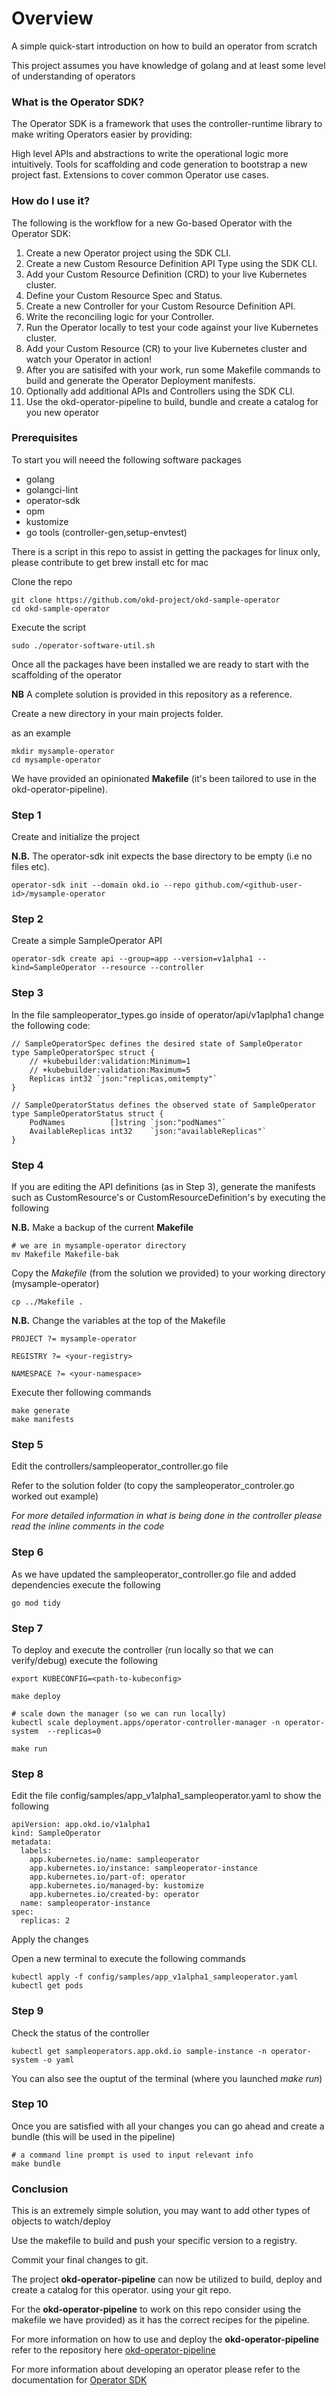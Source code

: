 # Overview

A simple quick-start introduction on how to build an operator from scratch

This project assumes you have knowledge of golang and at least some level of understanding of operators

### What is the Operator SDK?

The Operator SDK is a framework that uses the controller-runtime library to make writing Operators easier by providing:

High level APIs and abstractions to write the operational logic more intuitively.
Tools for scaffolding and code generation to bootstrap a new project fast.
Extensions to cover common Operator use cases.

### How do I use it?

The following is the workflow for a new Go-based Operator with the Operator SDK:
 
 1.  Create a new Operator project using the SDK CLI.
 2.  Create a new Custom Resource Definition API Type using the SDK CLI.
 3.  Add your Custom Resource Definition (CRD) to your live Kubernetes cluster.
 4.  Define your Custom Resource Spec and Status.
 5.  Create a new Controller for your Custom Resource Definition API.
 6.  Write the reconciling logic for your Controller.
 7.  Run the Operator locally to test your code against your live Kubernetes cluster.
 8.  Add your Custom Resource (CR) to your live Kubernetes cluster and watch your Operator in action!
 9.  After you are satisifed with your work, run some Makefile commands to build and generate the Operator Deployment manifests.
 10. Optionally add additional APIs and Controllers using the SDK CLI.
 11. Use the okd-operator-pipeline to build, bundle and create a catalog for you new operator


### Prerequisites 

To start you will neeed the following software packages

- golang
- golangci-lint
- operator-sdk
- opm
- kustomize
- go tools (controller-gen,setup-envtest)

There is a script in this repo to assist in getting the packages for 
linux only, please contribute to get brew install etc for mac

Clone the repo 

```
git clone https://github.com/okd-project/okd-sample-operator
cd okd-sample-operator
```

Execute the script 

```
sudo ./operator-software-util.sh

```

Once all the packages have been installed we are ready to start with the scaffolding of the operator

**NB** A complete solution is provided in this repository as a reference.

Create a new directory in your main projects folder.

as an example 

```
mkdir mysample-operator
cd mysample-operator

```

We have provided an opinionated **Makefile** (it's been tailored to use in the okd-operator-pipeline). 


### Step 1

Create and initialize the project

**N.B.** The operator-sdk init expects the base directory to be empty (i.e no files etc).

```
operator-sdk init --domain okd.io --repo github.com/<github-user-id>/mysample-operator
```

### Step 2

Create a simple SampleOperator API

```
operator-sdk create api --group=app --version=v1alpha1 --kind=SampleOperator --resource --controller
```
### Step 3

In the file sampleoperator_types.go inside of operator/api/v1aplpha1 change the following code:

```
// SampleOperatorSpec defines the desired state of SampleOperator
type SampleOperatorSpec struct {
	// +kubebuilder:validation:Minimum=1
	// +kubebuilder:validation:Maximum=5
	Replicas int32 `json:"replicas,omitempty"`
}

// SampleOperatorStatus defines the observed state of SampleOperator
type SampleOperatorStatus struct {
	PodNames          []string `json:"podNames"`
	AvailableReplicas int32    `json:"availableReplicas"`
}
```

### Step 4

If you are editing the API definitions (as in Step 3), generate the manifests such 
as CustomResource's or CustomResourceDefinition's by executing the following

**N.B.** Make a backup of the current **Makefile**

```
# we are in mysample-operator directory
mv Makefile Makefile-bak
```

Copy the *Makefile* (from the solution we provided) to your working directory (mysample-operator)

```
cp ../Makefile .
```

**N.B.** Change the variables at the top of the Makefile

```
PROJECT ?= mysample-operator

REGISTRY ?= <your-registry>

NAMESPACE ?= <your-namespace>

```

Execute ther following commands

```
make generate
make manifests
```

### Step 5

Edit the controllers/sampleoperator_controller.go file

Refer to the solution folder (to copy the sampleoperator_controler.go worked out example)

*For more detailed information in what is being done in the controller
please read the inline comments in the code*

### Step 6 

As we have updated the sampleoperator_controller.go file and added dependencies execute the following

```
go mod tidy
```

### Step 7
To deploy and execute the controller (run locally so that we can verify/debug)
execute the following

```
export KUBECONFIG=<path-to-kubeconfig>

make deploy

# scale down the manager (so we can run locally)
kubectl scale deployment.apps/operator-controller-manager -n operator-system  --replicas=0

make run
```

### Step 8

Edit the file config/samples/app_v1alpha1_sampleoperator.yaml to show the following

```
apiVersion: app.okd.io/v1alpha1
kind: SampleOperator
metadata:
  labels:
    app.kubernetes.io/name: sampleoperator
    app.kubernetes.io/instance: sampleoperator-instance
    app.kubernetes.io/part-of: operator
    app.kubernetes.io/managed-by: kustomize
    app.kubernetes.io/created-by: operator
  name: sampleoperator-instance
spec:
  replicas: 2
```

Apply the changes

Open a new terminal to execute the following commands

```
kubectl apply -f config/samples/app_v1alpha1_sampleoperator.yaml
kubectl get pods

```

### Step 9

Check the status of the controller 

```
kubectl get sampleoperators.app.okd.io sample-instance -n operator-system -o yaml 
```

You can also see the ouptut of the terminal (where you launched *make run*)


### Step 10

Once you are satisfied with all your changes you can go ahead and create a bundle 
(this will be used in the pipeline) 

```
# a command line prompt is used to input relevant info 
make bundle

```

### Conclusion

This is an extremely simple solution, you may want to add other types of objects to watch/deploy

Use the makefile to build and push your specific version to a registry.

Commit your final changes to git. 

The project **okd-operator-pipeline** can now be utilized to build, deploy and create a catalog for this operator.
using your git repo.

For the **okd-operator-pipeline** to work on this repo consider using the makefile we have provided)
as it has the correct recipes for the pipeline.

For more information on how to use and deploy the **okd-operator-pipeline** refer to the repository here 
[okd-operator-pipeline](https://github.com/okd-project/okd-operator-pipeline)

For more information about developing an operator please refer to the documentation for 
[Operator SDK](https://sdk.operatorframework.io/docs/building-operators/golang/quickstart/)
